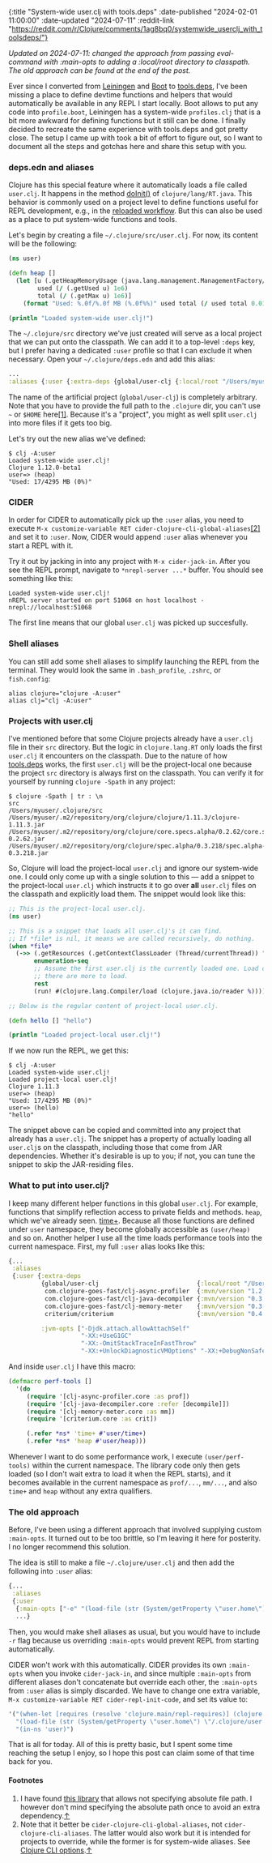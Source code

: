 {:title "System-wide user.clj with tools.deps"
 :date-published "2024-02-01 11:00:00"
 :date-updated "2024-07-11"
 :reddit-link
 "https://reddit.com/r/Clojure/comments/1ag8bq0/systemwide_userclj_with_toolsdeps/"}

_Updated on 2024-07-11: changed the approach from passing eval-command with
 :main-opts to adding a :local/root directory to classpath. The old approach can
 be found at the end of the post._

Ever since I converted from [Leiningen](https://leiningen.org/) and
[Boot](https://boot-clj.github.io/) to
[tools.deps](https://clojure.org/guides/deps_and_cli), I've been missing a place
to define devtime functions and helpers that would automatically be available in
any REPL I start locally. Boot allows to put any code into `profile.boot`,
Leiningen has a system-wide `profiles.clj` that is a bit more awkward for
defining functions but it still can be done. I finally decided to recreate the
same experience with tools.deps and got pretty close. The setup I came up with
took a bit of effort to figure out, so I want to document all the steps and
gotchas here and share this setup with you.

### deps.edn and aliases

Clojure has this special feature where it automatically loads a file called
`user.clj`. It happens in the method
[doInit()](https://github.com/clojure/clojure/blob/clojure-1.11.3/src/jvm/clojure/lang/RT.java#L486)
of `clojure/lang/RT.java`. This behavior is commonly used on a project level to
define functions useful for REPL development, e.g., in the [reloaded
workflow](https://www.cognitect.com/blog/2013/06/04/clojure-workflow-reloaded).
But this can also be used as a place to put system-wide functions and tools.

Let's begin by creating a file `~/.clojure/src/user.clj`. For now, its content
will be the following:

```clj
(ns user)

(defn heap []
  (let [u (.getHeapMemoryUsage (java.lang.management.ManagementFactory/getMemoryMXBean))
        used (/ (.getUsed u) 1e6)
        total (/ (.getMax u) 1e6)]
    (format "Used: %.0f/%.0f MB (%.0f%%)" used total (/ used total 0.01))))

(println "Loaded system-wide user.clj!")
```

The `~/.clojure/src` directory we've just created will serve as a local project
that we can put onto the classpath. We can add it to a top-level `:deps` key,
but I prefer having a dedicated `:user` profile so that I can exclude it when
necessary. Open your `~/.clojure/deps.edn` and add this alias:

```clj
...
:aliases {:user {:extra-deps {global/user-clj {:local/root "/Users/myuser/.clojure/"}}}}
```

The name of the artificial project (`global/user-clj`) is completely arbitrary.
Note that you have to provide the full path to the `.clojure` dir, you can't use
`~` or `$HOME` here[[1]](#fn1)<a name="bfn1"></a>. Because it's a "project", you
might as well split `user.clj` into more files if it gets too big.

Let's try out the new alias we've defined:

```shell
$ clj -A:user
Loaded system-wide user.clj!
Clojure 1.12.0-beta1
user=> (heap)
"Used: 17/4295 MB (0%)"
```

### CIDER

In order for CIDER to automatically pick up the `:user` alias, you need to
execute `M-x customize-variable RET
cider-clojure-cli-global-aliases`[[2]](#fn2)<a name="bfn2"></a> and set it to
`:user`. Now, CIDER would append `:user` alias whenever you start a REPL with
it.

Try it out by jacking in into any project with `M-x cider-jack-in`. After you
see the REPL prompt, navigate to `*nrepl-server ...*` buffer. You should see
something like this:

```
Loaded system-wide user.clj!
nREPL server started on port 51068 on host localhost - nrepl://localhost:51068
```

The first line means that our global `user.clj` was  picked up succesfully.

### Shell aliases

You can still add some shell aliases to simplify launching the REPL from the
terminal. They would look the same in `.bash_profile`, `.zshrc`, or
`fish.config`:

```shell
alias clojure="clojure -A:user"
alias clj="clj -A:user"
```

### Projects with user.clj

I've mentioned before that some Clojure projects already have a `user.clj` file
in their `src` directory. But the logic in `clojure.lang.RT` only loads the
first `user.clj` it encounters on the classpath. Due to the nature of how
[tools.deps](https://clojure.org/guides/deps_and_cli) works, the first
`user.clj` will be the project-local one because the project `src` directory is
always first on the classpath. You can verify it for yourself by running
`clojure -Spath` in any project:

```shell
$ clojure -Spath | tr : \n
src
/Users/myuser/.clojure/src
/Users/myuser/.m2/repository/org/clojure/clojure/1.11.3/clojure-1.11.3.jar
/Users/myuser/.m2/repository/org/clojure/core.specs.alpha/0.2.62/core.specs.alpha-0.2.62.jar
/Users/myuser/.m2/repository/org/clojure/spec.alpha/0.3.218/spec.alpha-0.3.218.jar
```

So, Clojure will load the project-local `user.clj` and ignore our system-wide
one. I could only come up with a single solution to this — add a snippet to the
project-local `user.clj` which instructs it to go over **all** `user.clj` files
on the classpath and explicitly load them. The snippet would look like this:

```clj
;; This is the project-local user.clj.
(ns user)

;; This is a snippet that loads all user.clj's it can find.
;; If *file* is nil, it means we are called recursively, do nothing.
(when *file*
  (->> (.getResources (.getContextClassLoader (Thread/currentThread)) "user.clj")
       enumeration-seq
       ;; Assume the first user.clj is the currently loaded one. Load others if
       ;; there are more to load.
       rest
       (run! #(clojure.lang.Compiler/load (clojure.java.io/reader %)))))

;; Below is the regular content of project-local user.clj.

(defn hello [] "hello")

(println "Loaded project-local user.clj!")
```

If we now run the REPL, we get this:

```shell
$ clj -A:user
Loaded system-wide user.clj!
Loaded project-local user.clj!
Clojure 1.11.3
user=> (heap)
"Used: 17/4295 MB (0%)"
user=> (hello)
"hello"
```

The snippet above can be copied and committed into any project that already has
a `user.clj`. The snippet has a property of actually loading all `user.clj`s on
the classpath, including those that come from JAR dependencies. Whether it's
desirable is up to you; if not, you can tune the snippet to skip the
JAR-residing files.

### What to put into user.clj?

I keep many different helper functions in this global `user.clj`. For example,
functions that simplify reflection access to private fields and methods. `heap`,
which we've already seen. [time+](/kb/benchmarking/time-plus/). Because all
those functions are defined under `user` namespace, they become globally
accessible as `(user/heap)` and so on. Another helper I use all the time loads
performance tools into the current namespace. First, my full `:user` alias looks
like this:

```clj
{...
 :aliases
 {:user {:extra-deps
         {global/user-clj                           {:local/root "/Users/myuser/.clojure/"}
          com.clojure-goes-fast/clj-async-profiler  {:mvn/version "1.2.0"}
          com.clojure-goes-fast/clj-java-decompiler {:mvn/version "0.3.4"}
          com.clojure-goes-fast/clj-memory-meter    {:mvn/version "0.3.0"}
          criterium/criterium                       {:mvn/version "0.4.5"}}

         :jvm-opts ["-Djdk.attach.allowAttachSelf"
                    "-XX:+UseG1GC"
                    "-XX:-OmitStackTraceInFastThrow"
                    "-XX:+UnlockDiagnosticVMOptions" "-XX:+DebugNonSafepoints"]}}}
```

And inside `user.clj` I have this macro:

```clj
(defmacro perf-tools []
  '(do
     (require '[clj-async-profiler.core :as prof])
     (require '[clj-java-decompiler.core :refer [decompile]])
     (require '[clj-memory-meter.core :as mm])
     (require '[criterium.core :as crit])

     (.refer *ns* 'time+ #'user/time+)
     (.refer *ns* 'heap #'user/heap)))
```

Whenever I want to do some performance work, I execute `(user/perf-tools)`
within the current namespace. The library code only then gets loaded (so I don't
wait extra to load it when the REPL starts), and it becomes available in the
current namespace as `prof/...`, `mm/...`, and also `time+` and `heap` without
any extra qualifiers.

### The old approach

Before, I've been using a different approach that involved supplying custom
`:main-opts`. It turned out to be too brittle, so I'm leaving it here for
posterity. I no longer recommend this solution.

The idea is still to make a file `~/.clojure/user.clj` and then add the
following into `:user` alias:

```clj
{...
 :aliases
 {:user
  {:main-opts ["-e" "(load-file (str (System/getProperty \"user.home\") \"/.clojure/user.clj\"))"]}}
  ...}
```

Then, you would make shell aliases as usual, but you would have to include `-r`
flag because us overriding `:main-opts` would prevent REPL from starting
automatically.

CIDER won't work with this automatically. CIDER provides its own `:main-opts`
when you invoke `cider-jack-in`, and since multiple `:main-opts` from different
aliases don't concatenate but override each other, the `:main-opts` from `:user`
alias is simply discarded. We have to change one extra variable, `M-x
customize-variable RET cider-repl-init-code`, and set its value to:

```clj
'("(when-let [requires (resolve 'clojure.main/repl-requires)] (clojure.core/apply clojure.core/require @requires))"
  "(load-file (str (System/getProperty \"user.home\") \"/.clojure/user.clj\"))"
  "(in-ns 'user)")
```

That is all for today. All of this is pretty basic, but I spent some time
reaching the setup I enjoy, so I hope this post can claim some of that time back
for you.

#### Footnotes

1. <a name="fn1"></a><span> I have found [this
library](https://github.com/gfredericks/user.clj) that allows not specifying
absolute file path. I however don't mind specifying the absolute path once to
avoid an extra dependency.</span>[↑](#bfn1)
2. <a name="fn2"></a><span> Note that it better be
`cider-clojure-cli-global-aliases`, not `cider-clojure-cli-aliases`. The
latter would also work but it is intended for projects to override, while the
former is for system-wide aliases. See [Clojure CLI
options](https://docs.cider.mx/cider/basics/up_and_running.html#clojure-cli-options).</span>[↑](#bfn2)
